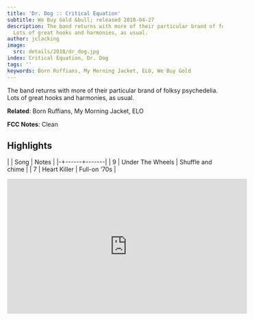 ```yaml
---
title: 'Dr. Dog :: Critical Equation'
subtitle: We Buy Gold &bull; released 2018-04-27
description: The band returns with more of their particular brand of folksy psychedelia.
  Lots of great hooks and harmonies, as usual.
author: jclacking
image:
  src: details/2018/dr_dog.jpg
index: Critical Equation, Dr. Dog
tags: ''
keywords: Born Ruffians, My Morning Jacket, ELO, We Buy Gold
---
```

The band returns with more of their particular brand of folksy psychedelia. Lots of great hooks and harmonies, as usual.<!--more-->

**Related**: Born Ruffians, My Morning Jacket, ELO

**FCC Notes**: Clean

## Highlights

| | Song | Notes |
|-+------+-------|
| 9 | Under The Wheels | Shuffle and chime |
| 7 | Heart Killer | Full-on ‘70s |

<div class="tlo-detail-video"><iframe width="560" height="315" src="https://www.youtube.com/embed/3cmHsBA0WLA" frameborder="0" allow="autoplay; encrypted-media" allowfullscreen></iframe></div>

